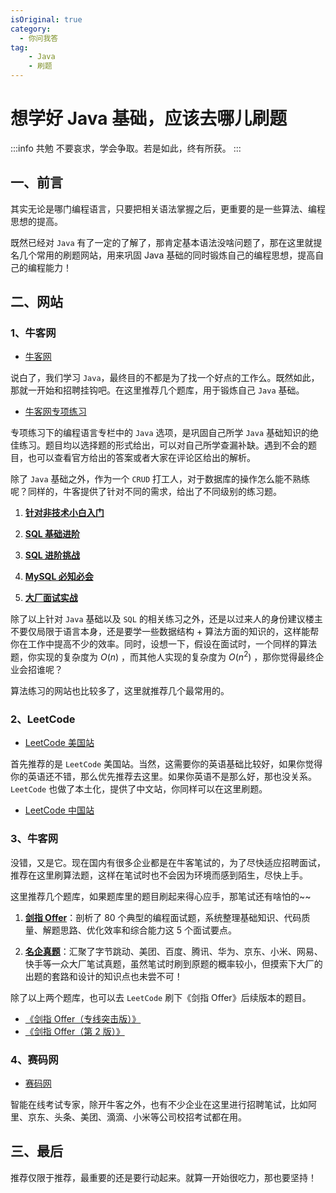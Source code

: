 ```yaml
---
isOriginal: true
category:
  - 你问我答
tag:
    - Java
    - 刷题
---
```


# 想学好 Java 基础，应该去哪儿刷题

:::info 共勉
不要哀求，学会争取。若是如此，终有所获。
:::

## 一、前言

其实无论是哪门编程语言，只要把相关语法掌握之后，更重要的是一些算法、编程思想的提高。

既然已经对 `Java` 有了一定的了解了，那肯定基本语法没啥问题了，那在这里就提名几个常用的刷题网站，用来巩固 Java 基础的同时锻炼自己的编程思想，提高自己的编程能力！

## 二、网站

### 1、牛客网

-   [牛客网](https://www.nowcoder.com/)

说白了，我们学习 `Java`，最终目的不都是为了找一个好点的工作么。既然如此，那就一开始和招聘挂钩吧。在这里推荐几个题库，用于锻炼自己 `Java` 基础。

-   [牛客网专项练习](https://www.nowcoder.com/exam/intelligent?questionJobId=10&tagId=21003)

专项练习下的编程语言专栏中的 `Java` 选项，是巩固自己所学 `Java` 基础知识的绝佳练习。题目均以选择题的形式给出，可以对自己所学查漏补缺。遇到不会的题目，也可以查看官方给出的答案或者大家在评论区给出的解析。

除了 `Java` 基础之外，作为一个 `CRUD` 打工人，对于数据库的操作怎么能不熟练呢？同样的，牛客提供了针对不同的需求，给出了不同级别的练习题。

1.  [**针对非技术小白入门**](https://www.nowcoder.com/exam/oj?page=1&tab=SQL%E7%AF%87&topicId=199)

2.   [**SQL 基础进阶**](https://www.nowcoder.com/exam/oj?page=1&tab=SQL%E7%AF%87&topicId=341)

3.   [**SQL 进阶挑战**](https://www.nowcoder.com/exam/oj?page=1&tab=SQL%E7%AF%87&topicId=240)

4.   [**MySQL 必知必会**](https://www.nowcoder.com/exam/oj?page=1&tab=SQL%E7%AF%87&topicId=298)

5.   [**大厂面试实战**](https://www.nowcoder.com/exam/oj?page=1&tab=SQL%E7%AF%87&topicId=268)

除了以上针对 `Java` 基础以及 `SQL` 的相关练习之外，还是以过来人的身份建议楼主不要仅局限于语言本身，还是要学一些数据结构 + 算法方面的知识的，这样能帮你在工作中提高不少的效率。同时，设想一下，假设在面试时，一个同样的算法题，你实现的复杂度为 $O(n)$ ，而其他人实现的复杂度为 $O(n^2)$ ，那你觉得最终企业会招谁呢？

算法练习的网站也比较多了，这里就推荐几个最常用的。

### 2、LeetCode

-   [LeetCode 美国站](https://leetcode.cn/?utm_source=LCUS&utm_medium=ip_redirect&utm_campaign=transfer2china)

首先推荐的是 `LeetCode` 美国站。当然，这需要你的英语基础比较好，如果你觉得你的英语还不错，那么优先推荐去这里。如果你英语不是那么好，那也没关系。`LeetCode` 也做了本土化，提供了中文站，你同样可以在这里刷题。

-   [LeetCode 中国站](https://leetcode.cn/)

### 3、牛客网

没错，又是它。现在国内有很多企业都是在牛客笔试的，为了尽快适应招聘面试，推荐在这里刷算法题，这样在笔试时也不会因为环境而感到陌生，尽快上手。

这里推荐几个题库，如果题库里的题目刷起来得心应手，那笔试还有啥怕的~~

1.  [**剑指 Offer**](https://www.nowcoder.com/exam/oj/ta?tpId=13)：剖析了 80 个典型的编程面试题，系统整理基础知识、代码质量、解题思路、优化效率和综合能力这 5 个面试要点。

2.   [**名企真题**](https://www.nowcoder.com/exam/oj?page=1&tab=%E5%90%8D%E4%BC%81%E7%9C%9F%E9%A2%98&topicId=182)：汇聚了字节跳动、美团、百度、腾讯、华为、京东、小米、网易、快手等一众大厂笔试真题，虽然笔试时刷到原题的概率较小，但摸索下大厂的出题的套路和设计的知识点也未尝不可！

除了以上两个题库，也可以去 `LeetCode` 刷下《剑指 Offer》后续版本的题目。

-   [《剑指 Offer（专线突击版）》](https://leetcode.cn/problemset/all/?page=1&listId=e8X3pBZi)
-   [《剑指 Offer（第 2 版）》](https://leetcode.cn/problemset/all/?page=1&listId=xb9nqhhg)

### 4、赛码网

-   [赛码网](https://www.acmcoder.com/#/home)

智能在线考试专家，除开牛客之外，也有不少企业在这里进行招聘笔试，比如阿里、京东、头条、美团、滴滴、小米等公司校招考试都在用。

## 三、最后

推荐仅限于推荐，最重要的还是要行动起来。就算一开始很吃力，那也要坚持！
